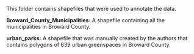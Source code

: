 This folder contains shapefiles that were used to annotate the data.

**Broward_County_Municipalities:** A shapefile containing all the municipalities in Broward County.

**urban_parks:** A shapefile that was manually created by the authors that contains polygons of 639 urban greenspaces in Broward County.
